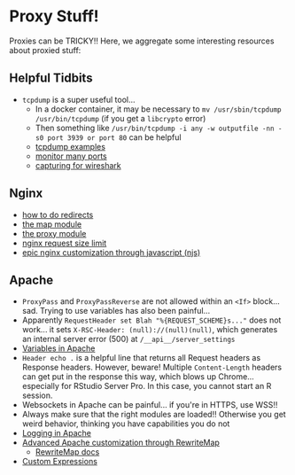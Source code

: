 # Proxy Stuff!

Proxies can be TRICKY!! Here, we aggregate some interesting resources about proxied stuff:

## Helpful Tidbits

- `tcpdump` is a super useful tool...
    - In a docker container, it may be necessary to `mv /usr/sbin/tcpdump /usr/bin/tcpdump` (if you get a `libcrypto` error)
    - Then something like `/usr/bin/tcpdump -i any -w outputfile -nn -s0 port 3939 or port 80` can be helpful
    - [tcpdump examples](https://hackertarget.com/tcpdump-examples/)
    - [monitor many ports](https://stackoverflow.com/questions/2187932/monitoring-multiple-ports-in-tcpdump)
    - [capturing for wireshark](https://www.wireshark.org/docs/wsug_html_chunked/AppToolstcpdump.html)

## Nginx

- [how to do redirects](https://www.digitalocean.com/community/tutorials/how-to-create-temporary-and-permanent-redirects-with-nginx)
- [the map module](http://nginx.org/en/docs/http/ngx_http_map_module.html)
- [the proxy module](http://nginx.org/en/docs/http/ngx_http_proxy_module.html#proxy_redirect)
- [nginx request size limit](https://serverfault.com/questions/814767/413-request-entity-too-large-in-nginx-with-client-max-body-size-set)
- [epic nginx customization through javascript (njs)](https://nginx.org/en/docs/njs/reference.html)

## Apache

- `ProxyPass` and `ProxyPassReverse` are not allowed within an `<If>` block...
  sad. Trying to use variables has also been painful...
- Apparently `RequestHeader set Blah "%{REQUEST_SCHEME}s..."` does not work...
  it sets `X-RSC-Header: (null)://(null)(null)`, which generates an internal
  server error (500) at `/__api__/server_settings`
- [Variables in Apache](https://httpd.apache.org/docs/2.4/expr.html)
- `Header echo .` is a helpful line that returns all Request headers as
  Response headers. However, beware! Multiple `Content-Length` headers can get
put in the response this way, which blows up Chrome... especially for RStudio
Server Pro. In this case, you cannot start an R session.
- Websockets in Apache can be painful... if you're in HTTPS, use WSS!!
- Always make sure that the right modules are loaded!! Otherwise you get weird
  behavior, thinking you have capabilities you do not
- [Logging in Apache](https://www.loggly.com/ultimate-guide/apache-logging-basics/)
- [Advanced Apache customization through RewriteMap](https://stackoverflow.com/questions/21032461/how-to-base64-encode-apache-header)
    - [RewriteMap docs](https://httpd.apache.org/docs/2.4/rewrite/rewritemap.html)
- [Custom Expressions](https://httpd.apache.org/docs/trunk/expr.html)
